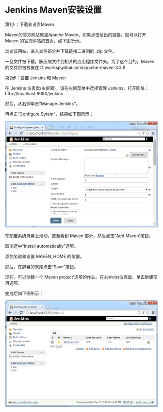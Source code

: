 # Jenkins Maven安装设置

第1步：下载和设置Maven

Maven的官方网站就是Apache Maven。如果点击给出的链接，就可以打开 Maven 的官方网站的首页，如下图所示。



浏览该网站，进入文件部分并下载链接二进制的 .zip 文件。



一旦文件被下载，解压缩文件到相关的应用程序文件夹。为了这个目的，Maven 的文件将被放置在 D:\worksp\yiibai.com\apache-maven-3.3.9



第2步：设置 Jenkins 和 Maven

在 Jenkins 仪表盘\(主屏幕\)，请在左侧菜单中选择管理 Jenkins。打开网址：http://localhost:8080/jenkins



然后，从右侧单击“Manage Jenkins”。



再点击“Configure Sytem"，结果如下图所示：

![](/assets/import3.png)

在配置系统屏幕上滚动，直至看到 Maven 部分，然后点击“Add Maven'按钮。

取消选中“Install automatically”选项。

添加名称和设置 MAVEN\_HOME 的位置。

然后，在屏幕的末尾点击“Save”按钮。



现在，可以创建一个‘Maven project’选项的作业。在Jenkins仪表盘，单击新建项目选项。



完成后如下图所示：

![](/assets/importM.png)

